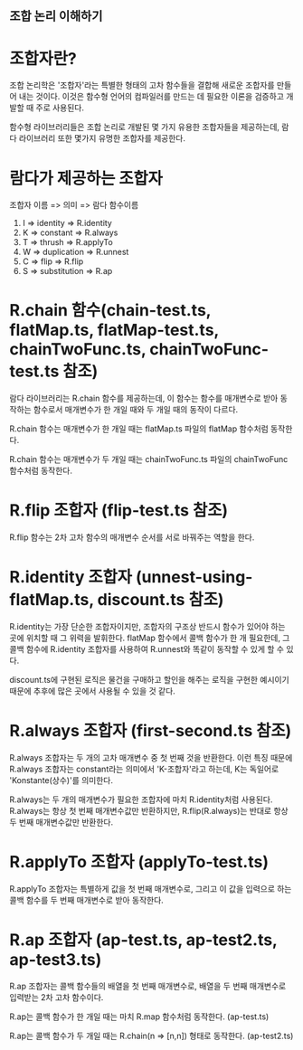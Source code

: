 ## 조합 논리 이해하기

# 조합자란?

조합 논리학은 '조합자'라는 특별한 형태의 고차 함수들을 결합해 새로운 조합자를 만들어 내는 것이다.
이것은 함수형 언어의 컴파일러를 만드는 데 필요한 이론을 검증하고 개발할 때 주로 사용된다.

함수형 라이브러리들은 조합 논리로 개발된 몇 가지 유용한 조합자들을 제공하는데, 람다 라이브러리 또한 몇가지 유명한 조합자를 제공한다.

# 람다가 제공하는 조합자

조합자 이름 => 의미 => 람다 함수이름

1. I => identity => R.identity
2. K => constant => R.always
3. T => thrush => R.applyTo
4. W => duplication => R.unnest
5. C => flip => R.flip
6. S => substitution => R.ap

# R.chain 함수(chain-test.ts, flatMap.ts, flatMap-test.ts, chainTwoFunc.ts, chainTwoFunc-test.ts 참조)

람다 라이브러리는 R.chain 함수를 제공하는데, 이 함수는 함수를 매개변수로 받아 동작하는 함수로서
매개변수가 한 개일 때와 두 개일 때의 동작이 다르다.

R.chain 함수는 매개변수가 한 개일 때는 flatMap.ts 파일의 flatMap 함수처럼 동작한다.

R.chain 함수는 매개변수가 두 개일 때는 chainTwoFunc.ts 파일의 chainTwoFunc 함수처럼 동작한다.

# R.flip 조합자 (flip-test.ts 참조)

R.flip 함수는 2차 고차 함수의 매개변수 순서를 서로 바꿔주는 역할을 한다.

# R.identity 조합자 (unnest-using-flatMap.ts, discount.ts 참조)

R.identity는 가장 단순한 조합자이지만, 조합자의 구조상 반드시 함수가 있어야 하는 곳에 위치할 때 그 위력을 발휘한다.
flatMap 함수에서 콜백 함수가 한 개 필요한데, 그 콜백 함수에 R.identity 조합자를 사용하여 R.unnest와 똑같이 동작할 수 있게 할 수 있다.

discount.ts에 구현된 로직은 물건을 구매하고 할인을 해주는 로직을 구현한 예시이기 때문에 추후에 많은 곳에서 사용될 수 있을 것 같다.

# R.always 조합자 (first-second.ts 참조)

R.always 조합자는 두 개의 고차 매개변수 중 첫 번째 것을 반환한다.
이런 특징 때문에 R.always 조합자는 constant라는 의미에서 'K-조합자'라고 하는데, K는 독일어로 'Konstante(상수)'를 의미한다.

R.always는 두 개의 매개변수가 필요한 조합자에 마치 R.identity처럼 사용된다.
R.always는 항상 첫 번째 매개변수값만 반환하지만, R.flip(R.always)는 반대로 항상 두 번째 매개변수값만 반환한다.

# R.applyTo 조합자 (applyTo-test.ts)

R.applyTo 조합자는 특별하게 값을 첫 번째 매개변수로, 그리고 이 값을 입력으로 하는 콜백 함수를 두 번째 매개변수로 받아 동작한다.

# R.ap 조합자 (ap-test.ts, ap-test2.ts, ap-test3.ts)

R.ap 조합자는 콜백 함수들의 배열을 첫 번째 매개변수로, 배열을 두 번째 매개변수로 입력받는 2차 고차 함수이다.

R.ap는 콜백 함수가 한 개일 때는 마치 R.map 함수처럼 동작한다. (ap-test.ts)

R.ap는 콜백 함수가 두 개일 때는 R.chain(n => [n,n]) 형태로 동작한다. (ap-test2.ts)
